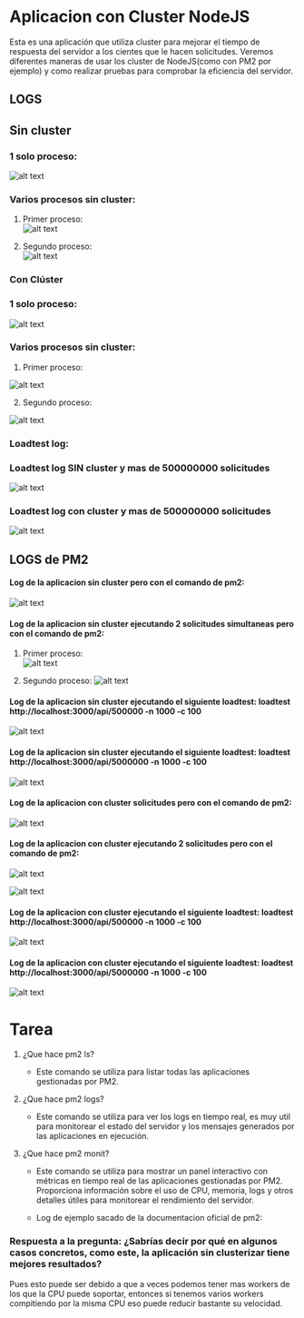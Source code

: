 # Aplicacion con Cluster NodeJS

Esta es una aplicación que utiliza cluster para mejorar el tiempo de respuesta del servidor a los cientes que le hacen solicitudes. 
Veremos diferentes maneras de usar los cluster de NodeJS(como con PM2 por ejemplo) y como realizar pruebas para comprobar la eficiencia del servidor.

## LOGS 

## Sin cluster

### 1 solo proceso: 
![alt text](logs/scluster.png)

### Varios procesos sin cluster: 

1. Primer proceso:  
![alt text](logs/scluster1.png)

2. Segundo proceso:  
![alt text](logs/scluster2.png)


### Con Clúster 

### 1 solo proceso:  

![alt text](logs/ccluster.png)

### Varios procesos sin cluster: 

1. Primer proceso:  

![alt text](logs/ccluster1.png)

2. Segundo proceso:  

![alt text](logs/ccluster2.png)

### Loadtest log: 

### Loadtest log SIN cluster y mas de 500000000 solicitudes  

![alt text](logs/loadtestLogSINCluster.png)

### Loadtest log con cluster y mas de 500000000 solicitudes  

![alt text](logs/loadtestLogCluster500000000.png)

## LOGS de PM2

#### Log de la aplicacion sin cluster pero con el comando de pm2:  

![alt text](logs/pm2SINCluster.png)

#### Log de la aplicacion sin cluster ejecutando 2 solicitudes simultaneas pero con el comando de pm2: 

1. Primer proceso:  
![alt text](logs/pm2SINCluster1.png)

2. Segundo proceso: 
![alt text](logs/pm2SINCluster2.png)

#### Log de la aplicacion sin cluster ejecutando el siguiente loadtest: loadtest http://localhost:3000/api/500000 -n 1000 -c 100  

![alt text](logs/pm2SINClusterLOADTEST500000.png)

#### Log de la aplicacion sin cluster ejecutando el siguiente loadtest: loadtest http://localhost:3000/api/5000000 -n 1000 -c 100  

![alt text](logs/pm2SINClusterLOADTEST5000000.png)

#### Log de la aplicacion con cluster solicitudes pero con el comando de pm2: 

![alt text](logs/pm2ConCluster.png)

#### Log de la aplicacion con cluster  ejecutando 2 solicitudes pero con el comando de pm2:

![alt text](logs/pm2ConCluster1.png)  

![alt text](logs/pm2ConCluster2.png)

#### Log de la aplicacion con cluster ejecutando el siguiente loadtest: loadtest http://localhost:3000/api/500000 -n 1000 -c 100  

![alt text](logs/pm2ConClusterLOADTEST500000.png)

#### Log de la aplicacion con cluster ejecutando el siguiente loadtest: loadtest http://localhost:3000/api/5000000 -n 1000 -c 100  

![alt text](logs/pm2ConClusterLOADTEST5000000.png)

# Tarea

1. ¿Que hace pm2 ls?

    - Este comando se utiliza para listar todas las aplicaciones gestionadas por PM2. 

2. ¿Que hace pm2 logs?

    - Este comando se utiliza para ver los logs en tiempo real, es muy util para monitorear el estado del servidor y los mensajes generados por las aplicaciones en ejecución.

3. ¿Que hace pm2 monit?

    - Este comando se utiliza para mostrar un panel interactivo con métricas en tiempo real de las aplicaciones gestionadas por PM2. Proporciona información sobre el uso de CPU, memoria, logs y otros detalles útiles para monitorear el rendimiento del servidor.

    - Log de ejemplo sacado de la documentacion oficial de pm2: 


### Respuesta a la pregunta: ¿Sabrías decir por qué en algunos casos concretos, como este, la aplicación sin clusterizar tiene mejores resultados?

Pues esto puede ser debido a que a veces podemos tener mas workers de los que la CPU puede soportar, entonces si tenemos varios workers compitiendo por la misma CPU eso puede reducir bastante su velocidad. 
